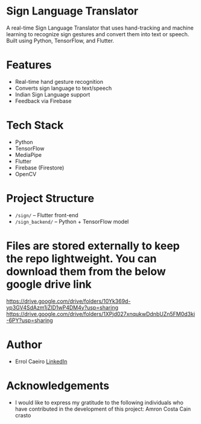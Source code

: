 # Sign Language Translator

A real-time Sign Language Translator that uses hand-tracking and machine learning to recognize sign gestures and convert them into text or speech. Built using Python, TensorFlow, and Flutter.

# Features

- Real-time hand gesture recognition
- Converts sign language to text/speech
- Indian Sign Language support
- Feedback via Firebase

# Tech Stack

- Python
- TensorFlow
- MediaPipe
- Flutter
- Firebase (Firestore)
- OpenCV

# Project Structure

- `/sign/` – Flutter front-end
- `/sign_backend/` – Python + TensorFlow model

# Files are stored externally to keep the repo lightweight. You can download them from the below google drive link

https://drive.google.com/drive/folders/10Yk369d-yp3GV4SdAzm1jZID1wP4DM4y?usp=sharing
https://drive.google.com/drive/folders/1XPjd027xnqukwDdnbUZn5FM0d3ki-6PY?usp=sharing

# Author 
- Errol Caeiro
  [LinkedIn](https://linkedin.com/in/errol-caeiro-166bb)

# Acknowledgements
- I would like to express my gratitude to the following individuals who have contributed in the development of this project:
  Amron Costa
  Cain crasto
  
